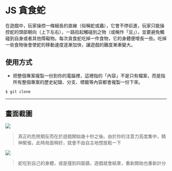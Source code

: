 # JS 貪食蛇

在遊戲中，玩家操控一條細長的直線（俗稱蛇或蟲），它會不停前進，玩家只能操控蛇的頭部朝向（上下左右），一路拾起觸碰到之物（或稱作「豆」），並要避免觸碰到自身或者其他障礙物。每次貪食蛇吃掉一件食物，它的身體便增長一些。吃掉一些食物後會使蛇的移動速度逐漸加快，讓遊戲的難度漸漸變大。

## 使用方式
- 把整個專案複製一份到你的電腦裡，這裡指的「內容」不是只有檔案，而是指所有整個專案的歷史紀錄、分支、標籤等內容都會複製一份下來。
```sh
$ git clone
```

----

## 畫面截圖
![](https://i.imgur.com/Hyjz4fG.png)
> 真正的危險期反而在於遊戲開始幾十秒之後。由於你的注意力高度集中，精神緊張，此時局面稍好，就會不由自主地想放鬆一下

![](https://i.imgur.com/JofNqrD.png)
> 蛇吃到自己的身體，或是撞到四面牆，遊戲就會結束，重新開始也重新計分
